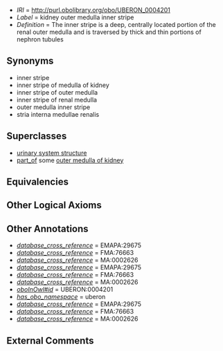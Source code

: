  * *IRI* = http://purl.obolibrary.org/obo/UBERON_0004201
 * *Label* = kidney outer medulla inner stripe
 * *Definition* = The inner stripe is a deep, centrally located portion of the renal outer medulla and is traversed by thick and thin portions of nephron tubules

## Synonyms

 * inner stripe
 * inner stripe of medulla of kidney
 * inner stripe of outer medulla
 * inner stripe of renal medulla
 * outer medulla inner stripe
 * stria interna medullae renalis

## Superclasses

 * [urinary system structure](../../UBERON/54/UBERON_0006554.md)
 * [part_of](../../BFO/50/BFO_0000050.md) some [outer medulla of kidney](../../UBERON/93/UBERON_0001293.md)

## Equivalencies


## Other Logical Axioms


## Other Annotations

 * *[database_cross_reference](../../ef/oboInOwl#hasDbXref.md)* = EMAPA:29675
 * *[database_cross_reference](../../ef/oboInOwl#hasDbXref.md)* = FMA:76663
 * *[database_cross_reference](../../ef/oboInOwl#hasDbXref.md)* = MA:0002626
 * *[database_cross_reference](../../ef/oboInOwl#hasDbXref.md)* = EMAPA:29675
 * *[database_cross_reference](../../ef/oboInOwl#hasDbXref.md)* = FMA:76663
 * *[database_cross_reference](../../ef/oboInOwl#hasDbXref.md)* = MA:0002626
 * *[oboInOwl#id](../../id/oboInOwl#id.md)* = UBERON:0004201
 * *[has_obo_namespace](../../ce/oboInOwl#hasOBONamespace.md)* = uberon
 * *[database_cross_reference](../../ef/oboInOwl#hasDbXref.md)* = EMAPA:29675
 * *[database_cross_reference](../../ef/oboInOwl#hasDbXref.md)* = FMA:76663
 * *[database_cross_reference](../../ef/oboInOwl#hasDbXref.md)* = MA:0002626

## External Comments


